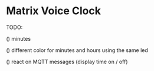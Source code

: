 # Matrix Voice Clock
TODO:

() minutes

() different color for minutes and hours using the same led

() react on MQTT messages (display time on / off)
